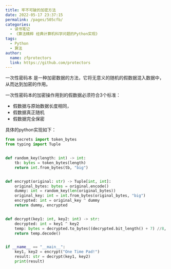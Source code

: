 ```yaml
---
title: 牢不可破的加密方法
date: 2022-05-17 23:37:15
permalink: /pages/505cfb/
categories:
  - 读书笔记
  - 《算法精粹 经典计算机科学问题的Python实现》
tags:
  - Python
  - 算法
author: 
  name: zfprotectors
  link: https://github.com/protectors
---
```


一次性密码本 是一种加密数据的方法，它将无意义的随机的假数据混入数据中，从而达到加密的作用。

一次性密码本的加密操作用到的假数据必须符合3个标准：
- 假数据与原始数据长度相同，
- 假数据真正随机
- 假数据完全保密

具体的python实现如下：
```python
from secrets import token_bytes
from typing import Tuple


def random_key(length: int) -> int:
    tb: bytes = token_bytes(length)
    return int.from_bytes(tb, "big")


def encrypt(original: str) -> Tuple[int, int]:
    original_bytes: bytes = original.encode()
    dummy: int = random_key(len(original_bytes))
    original_key: int = int.from_bytes(original_bytes, "big")
    encrypted: int = original_key ^ dummy
    return dummy, encrypted


def decrypt(key1: int, key2: int) -> str:
    decrypted: int = key1 ^ key2
    temp: bytes = decrypted.to_bytes((decrypted.bit_length() + 7) //8, "big")
    return temp.decode()


if __name__ == "__main__":
    key1, key2 = encrypt("One Time Pad!")
    result: str = decrypt(key1, key2)
    print(result)
```


